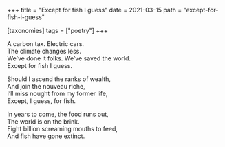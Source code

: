 +++
title = "Except for fish I guess"
date = 2021-03-15
path = "except-for-fish-i-guess"

[taxonomies]
tags = ["poetry"]
+++

A carbon tax. Electric cars.  
The climate changes less.  
We’ve done it folks. We’ve saved the world.  
Except for fish I guess.  
<!-- more -->

Should I ascend the ranks of wealth,  
And join the nouveau riche,  
I’ll miss nought from my former life,  
Except, I guess, for fish.  

In years to come, the food runs out,  
The world is on the brink.  
Eight billion screaming mouths to feed,  
And fish have gone extinct.  

